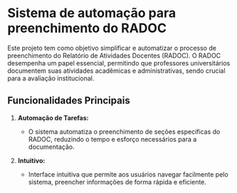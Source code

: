 # Sistema de automação para preenchimento do RADOC

Este projeto tem como objetivo simplificar e automatizar o processo de preenchimento do Relatório de Atividades Docentes (RADOC). O RADOC desempenha um papel essencial, permitindo que professores universitários documentem suas atividades acadêmicas e administrativas, sendo crucial para a avaliação institucional.

## Funcionalidades Principais

1. **Automação de Tarefas:**
   - O sistema automatiza o preenchimento de seções específicas do RADOC, reduzindo o tempo e esforço necessários para a documentação.

2. **Intuitivo:**
   - Interface intuitiva que permite aos usuários navegar facilmente pelo sistema, preencher informações de forma rápida e eficiente.
